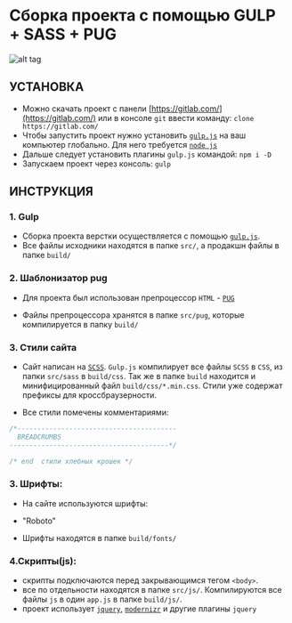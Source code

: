 # Сборка проекта с помощью GULP + SASS + PUG
![alt tag](https://cs7055.userapi.com/c636720/v636720414/68fb6/123x2uCVepA.jpg)


## УСТАНОВКА

* Можно скачать проект с панели [https://gitlab.com/](https://gitlab.com/) или в консоле `git` ввести команду: `clone https://gitlab.com/`
* Чтобы запустить проект нужно установить [`gulp.js`](http://gulpjs.com/) на ваш компьютер глобально. Для него требуется [`node js`](https://nodejs.org/en/)
* Дальше следует установить плагины `gulp.js` командой: `npm i -D`
* Запускаем проект через консоль: `gulp`

## ИНСТРУКЦИЯ

### 1. Gulp

* Сборка проекта верстки осуществляется с помощью [`gulp.js`](http://gulpjs.com/).
* Все файлы исходники находятся в папке `src/`, а продакшн файлы в папке `build/`

### 2. Шаблонизатор pug

* Для проекта был использован препроцессор `HTML` - [`PUG`](https://pugjs.org/)

* Файлы препроцессора хранятся в папке `src/pug`, которые компилируется в папку `build/`

### 3. Стили сайта

* Сайт написан на [`SCSS`](http://sass-scss.ru/). `Gulp.js` компилирует все файлы `SCSS` в `CSS`, из папки `src/sass` в `build/css`. Так же в папке `build` находится и минифицированный файл `build/css/*.min.css`. Стили уже содержат префиксы для кроссбраузерности.

* Все стили помечены комментариями:

```css
/*----------------------------------------
  BREADCRUMBS
----------------------------------------*/

/* end  стили хлебных крошек */

```

### 3. Шрифты:

* На сайте используются шрифты:
 - "Roboto"

* Шрифты находятся в папке `build/fonts/`

### 4.Скрипты(js):

* скрипты подключаются перед закрывающимся тегом `<body>`.
* все по отдельности находятся в папке `src/js/`. Компилируются все файлы `js` в один `app.js` в папке `build/js/`.
* проект использует [`jquery`](https://jquery.com/), [`modernizr`](https://modernizr.com/) и другие плагины `jquery`